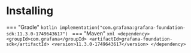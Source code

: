 # Installing

=== "Gradle"
    ```kotlin
    implementation("com.grafana:grafana-foundation-sdk:11.3.0-1749643617")
    ```
=== "Maven"
    ```xml
    <dependency>
        <groupId>com.grafana</groupId>
        <artifactId>grafana-foundation-sdk</artifactId>
        <version>11.3.0-1749643617</version>
    </dependency>
    ```
